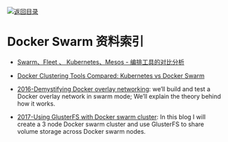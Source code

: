 [![返回目录](https://parg.co/UGo)](https://parg.co/b4z)

# Docker Swarm 资料索引

* [Swarm、Fleet 、 Kubernetes、Mesos - 编排工具的对比分析](http://www.tuicool.com/articles/vuM7zyy)

* [Docker Clustering Tools Compared: Kubernetes vs Docker Swarm](http://technologyconversations.com/2015/11/04/docker-clustering-tools-compared-kubernetes-vs-docker-swarm/)

- [2016-Demystifying Docker overlay networking](http://blog.nigelpoulton.com/demystifying-docker-overlay-networking/): we’ll build and test a Docker overlay network in swarm mode; We’ll explain the theory behind how it works.

- [2017-Using GlusterFS with Docker swarm cluster](http://embaby.com/blog/using-glusterfs-docker-swarm-cluster/): In this blog I will create a 3 node Docker swarm cluster and use GlusterFS to share volume storage across Docker swarm nodes.
